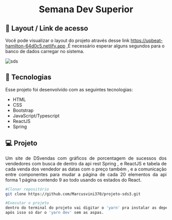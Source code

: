<h1 align="center"> Semana Dev Superior </h1>


## 🔖 Layout / Link de acesso 

Você pode visualizar o layout do projeto através desse link https://upbeat-hamilton-64d0c5.netlify.app ,É necessário esperar alguns segundos para o banco de dados carregar no sistema.


![sds](https://user-images.githubusercontent.com/51136557/133161610-84b8585e-5b52-4514-9ad6-2559c8998662.gif)

## 🚀 Tecnologias

Esse projeto foi desenvolvido com as seguintes tecnologias:

- HTML
- CSS
- Bootstrap
- JavaScript/Typescript
- ReactJS
- Spring


## 💻 Projeto
<p align="justify"> Um site de DSvendas com gráficos de porcentagem de sucessos dos vendedores com busca de dentro da api rest Spring , e ReactJS e tabela de cada venda dos vendedor as datas com o preço também , e a comunicação entre componentes para mudar a página de cada 20 elementos da api forma 1 página contendo 9 ao todo usando os estados do React.  </p>

```bash
#Clonar repositório
git clone https://github.com/Marcusvini370/projeto-sds3.git

#Executar o projeto
dentro do terminal do projeto vai digitar o 'yarn' pra instalar as dependências
após isso só dar o 'yarn dev' sem as aspas.
```
